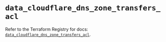 # `data_cloudflare_dns_zone_transfers_acl`

Refer to the Terraform Registry for docs: [`data_cloudflare_dns_zone_transfers_acl`](https://registry.terraform.io/providers/cloudflare/cloudflare/5.7.1/docs/data-sources/dns_zone_transfers_acl).
